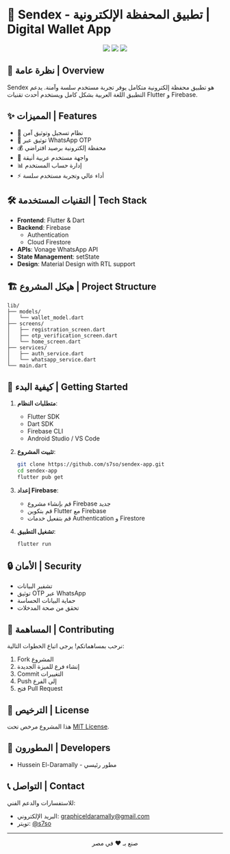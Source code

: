 # 🚀 Sendex - تطبيق المحفظة الإلكترونية | Digital Wallet App

<div align="center">
  <img src="https://img.shields.io/badge/Flutter-02569B?style=for-the-badge&logo=flutter&logoColor=white" />
  <img src="https://img.shields.io/badge/Firebase-FFCA28?style=for-the-badge&logo=firebase&logoColor=black" />
  <img src="https://img.shields.io/badge/WhatsApp-25D366?style=for-the-badge&logo=whatsapp&logoColor=white" />
</div>

## 📱 نظرة عامة | Overview

Sendex هو تطبيق محفظة إلكترونية متكامل يوفر تجربة مستخدم سلسة وآمنة. يدعم التطبيق اللغة العربية بشكل كامل ويستخدم أحدث تقنيات Flutter و Firebase.

## ✨ المميزات | Features

- 🔐 نظام تسجيل وتوثيق آمن
- 📲 توثيق عبر WhatsApp OTP
- 💰 محفظة إلكترونية برصيد افتراضي
- 🎨 واجهة مستخدم عربية أنيقة
- 📊 إدارة حساب المستخدم
- ⚡ أداء عالي وتجربة مستخدم سلسة

## 🛠️ التقنيات المستخدمة | Tech Stack

- **Frontend**: Flutter & Dart
- **Backend**: Firebase
  - Authentication
  - Cloud Firestore
- **APIs**: Vonage WhatsApp API
- **State Management**: setState
- **Design**: Material Design with RTL support

## 🏗️ هيكل المشروع | Project Structure

```
lib/
├── models/
│   └── wallet_model.dart
├── screens/
│   ├── registration_screen.dart
│   ├── otp_verification_screen.dart
│   └── home_screen.dart
├── services/
│   ├── auth_service.dart
│   └── whatsapp_service.dart
└── main.dart
```

## 🚀 كيفية البدء | Getting Started

1. **متطلبات النظام**:
   - Flutter SDK
   - Dart SDK
   - Firebase CLI
   - Android Studio / VS Code

2. **تثبيت المشروع**:
   ```bash
   git clone https://github.com/s7so/sendex-app.git
   cd sendex-app
   flutter pub get
   ```

3. **إعداد Firebase**:
   - قم بإنشاء مشروع Firebase جديد
   - قم بتكوين Flutter مع Firebase
   - قم بتفعيل خدمات Authentication و Firestore

4. **تشغيل التطبيق**:
   ```bash
   flutter run
   ```


## 🔒 الأمان | Security

- تشفير البيانات
- توثيق OTP عبر WhatsApp
- حماية البيانات الحساسة
- تحقق من صحة المدخلات

## 🤝 المساهمة | Contributing

نرحب بمساهماتكم! يرجى اتباع الخطوات التالية:

1. Fork المشروع
2. إنشاء فرع للميزة الجديدة
3. Commit التغييرات
4. Push إلى الفرع
5. فتح Pull Request

## 📄 الترخيص | License

هذا المشروع مرخص تحت [MIT License](LICENSE).

## 👥 المطورون | Developers

- Hussein El-Daramally - مطور رئيسي

## 📞 التواصل | Contact

للاستفسارات والدعم الفني:
- البريد الإلكتروني: graphiceldaramally@gmail.com
- تويتر: [@s7so](https://twitter.com/s7so)

---

<div align="center">
  صنع بـ ❤️ في مصر
</div>
